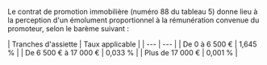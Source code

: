 Le contrat de promotion immobilière (numéro 88 du tableau 5) donne lieu à la perception d'un émolument proportionnel à la rémunération convenue du promoteur, selon le barème suivant :


  

  



| Tranches d'assiette | 
Taux applicable |
| --- | --- |
| 
De 0 à 6 500 € | 
1,645 % |
| 
De 6 500 € à 17 000 € | 
0,033 % |
| 
Plus de 17 000 € | 
0,001 % |

